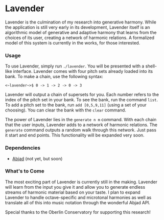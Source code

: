 # Lavender
Lavender is the culmination of my research into generative harmony. While the application is still very early in its development, Lavender itself is an algorithmic model of generative and adaptive harmony that learns from the choices of its user, creating a network of harmonic relations. A formalized model of this system is currently in the works, for those interested.

### Usage
To use Lavender, simply run `./lavender`. You will be presented with a shell-like interface.
Lavender comes with four pitch sets already loaded into its bank. To make a chain, use the following syntax:
```
<~lavender~>$ 0 -> 1 -> 2 -> 0 -> 3
```
Lavender will output a chain of supersets for you. Each number refers to the index of the pitch set in your bank. To see the bank, run the command `list`. To add a pitch set to the bank, run `add [0,5,9,11]` (using a set of your choosing). You can clear the bank with the `clear` command.

The power of Lavender lies in the `generate n m` command. With each chain that the user inputs, Lavender adds to a network of harmonic relations. The `generate` command outputs a random walk through this network. Just pass it start and end points. This functionality will be expanded very soon.

### Dependencies
* [Abjad](http://abjad.mbrsi.org/) (not yet, but soon)

### What's to Come
The most exciting part of Lavender is currently still in the making. Lavender will learn from the input you give it and allow you to generate endless streams of harmonic material based on your taste. I plan to expand Lavender to handle octave-specific and microtonal harmonies as well as translate all of this into music notation through the wonderful Abjad API. 

Special thanks to the Oberlin Conservatory for supporting this research!
